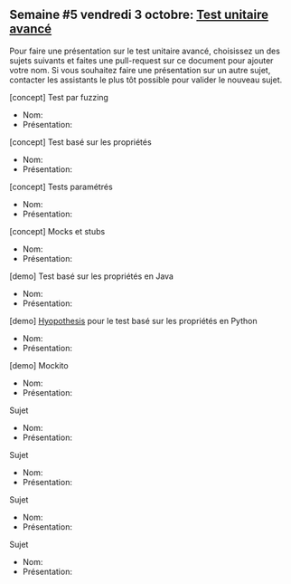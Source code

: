 ## Semaine #5 vendredi 3 octobre: [Test unitaire avancé](https://github.com/umontreal-diro/IFT3913/issues/4) 

Pour faire une présentation sur le test unitaire avancé, choisissez un des sujets suivants et faites une pull-request sur ce document pour ajouter votre nom. Si vous souhaitez faire une présentation sur un autre sujet, contacter les assistants le plus tôt possible pour valider le nouveau sujet.

[concept] Test par fuzzing
- Nom:
- Présentation:

[concept] Test basé sur les propriétés
- Nom:
- Présentation:

[concept] Tests paramétrés
- Nom:
- Présentation:

[concept] Mocks et stubs
- Nom:
- Présentation:

[demo] Test basé sur les propriétés en Java
- Nom:
- Présentation:

[demo] [Hyopothesis](https://hypothesis.readthedocs.io/en/latest/) pour le test basé sur les propriétés en Python
- Nom:
- Présentation:

[demo] Mockito
- Nom:
- Présentation:

Sujet
- Nom:
- Présentation:

Sujet
- Nom:
- Présentation:

Sujet
- Nom:
- Présentation:

Sujet
- Nom:
- Présentation:
